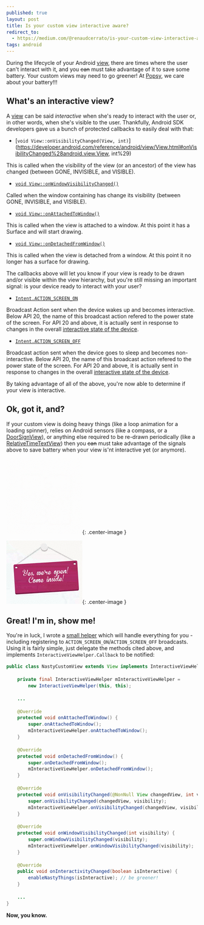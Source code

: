 ```yaml
---
published: true
layout: post
title: Is your custom view interactive aware?
redirect_to:
  - https://medium.com/@renaudcerrato/is-your-custom-view-interactive-aware-d7e257a9547
tags: android
---
```

During the lifecycle of your Android [view](https://developer.android.com/reference/android/view/View.html), there are times where the user can't interact with it, and you ~~can~~ must take advantage of it to save some battery. Your custom views may need to go greener! At [Popsy](https://play.google.com/store/apps/details?id=com.mypopsy.android), we care about your battery!!!

## What's an interactive view?

A [view](https://developer.android.com/reference/android/view/View.html) can be said _interactive_ when she's ready to interact with the user or, in other words, when she's visible to the user. Thankfully, Android SDK developers gave us a bunch of protected callbacks to easily deal with that:


*  [`void View::onVisibilityChanged(View, int)`](https://developer.android.com/reference/android/view/View.html#onVisibilityChanged%28android.view.View, int%29)

 This is called when the visibility of the view (or an ancestor) of the view has changed (between GONE, INVISIBLE, and VISIBLE).
 
* [`void View::onWindowVisibilityChanged()`](https://developer.android.com/reference/android/view/View.html#onWindowVisibilityChanged%28int%29)

 Called when the window containing has change its visibility (between GONE, INVISIBLE, and VISIBLE).
 
* [`void View::onAttachedToWindow()`](https://developer.android.com/reference/android/view/View.html#onAttachedToWindow%28%29)

 This is called when the view is attached to a window. At this point it has a Surface and will start drawing.

* [`void View::onDetachedFromWindow()`](https://developer.android.com/reference/android/view/View.html#onDetachedToWindow%28%29) 

 This is called when the view is detached from a window. At this point it no longer has a surface for drawing.

The callbacks above will let you know if your view is ready to be drawn and/or visible within the view hierarchy, but you're still missing an important signal: is your device ready to interact with your user?

* [`Intent.ACTION_SCREEN_ON`](https://developer.android.com/reference/android/content/Intent.html#ACTION_SCREEN_ON)

 Broadcast Action sent when the device wakes up and becomes interactive. Below API 20, the name of this broadcast action refered to the power state of the screen. For API 20 and above, it is actually sent in response to changes in the overall [interactive state of the device](https://developer.android.com/reference/android/os/PowerManager.html#isInteractive%28%29).
 
* [`Intent.ACTION_SCREEN_OFF`](https://developer.android.com/reference/android/content/Intent.html#ACTION_SCREEN_OFF)

 Broadcast action sent when the device goes to sleep and becomes non-interactive. Below API 20, the name of this broadcast action refered to the power state of the screen. For API 20 and above, it is actually sent in response to changes in the overall [interactive state of the device](https://developer.android.com/reference/android/os/PowerManager.html#isInteractive%28%29).


By taking advantage of all of the above, you're now able to determine if your view is interactive.


## Ok, got it, and?

If your custom view is doing heavy things (like a loop animation for a loading spinner), relies on Android sensors (like a compass, or a [DoorSignView](https://www.github.com/renaudcerrato/DoorSignView)), or anything else required to be re-drawn periodically (like a [RelativeTimeTextView](https://github.com/curioustechizen/android-ago/blob/master/android-ago/src/com/github/curioustechizen/ago/RelativeTimeTextView.java)) then you ~~can~~ must take advantage of the signals above to save battery when your view is'nt interactive yet (or anymore).

![](/images/spinner.gif){: .center-image }

![](/images/doorsign.gif){: .center-image }


## Great! I'm in, show me!

You're in luck, I wrote a [small helper](https://gist.github.com/renaudcerrato/746e039700ac5eeaaea40808666e239f) which will handle everything for you - including registering to `ACTION_SCREEN_ON`/`ACTION_SCREEN_OFF` broadcasts. Using it is fairly simple, just delegate the methods cited above, and implements `InteractiveViewHelper.Callback` to be notified:

```java
public class NastyCustomView extends View implements InteractiveViewHelper.Callback {

	private final InteractiveViewHelper mInteractiveViewHelper = 
		new InteractiveViewHelper(this, this);

	...
    
    @Override
    protected void onAttachedToWindow() {
        super.onAttachedToWindow();
        mInteractiveViewHelper.onAttachedToWindow();
    }

    @Override
    protected void onDetachedFromWindow() {
        super.onDetachedFromWindow();
        mInteractiveViewHelper.onDetachedFromWindow();
    }

    @Override
    protected void onVisibilityChanged(@NonNull View changedView, int visibility) {
        super.onVisibilityChanged(changedView, visibility);
        mInteractiveViewHelper.onVisibilityChanged(changedView, visibility);
    }

    @Override
    protected void onWindowVisibilityChanged(int visibility) {
        super.onWindowVisibilityChanged(visibility);
        mInteractiveViewHelper.onWindowVisibilityChanged(visibility);
    }

    @Override
    public void onInteractivityChanged(boolean isInteractive) {
        enableNastyThings(isInteractive); // be greener!
    }
    
    ...
}
```

**Now, you know.**













